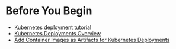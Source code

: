 # Before You Begin

* [Kubernetes deployment tutorial](../../onboard-cd/cd-quickstarts/kubernetes-cd-quickstart.md)
* [Kubernetes Deployments Overview](kubernetes-deployments-overview.md)
* [Add Container Images as Artifacts for Kubernetes Deployments](add-artifacts-for-kubernetes-deployments.md)
